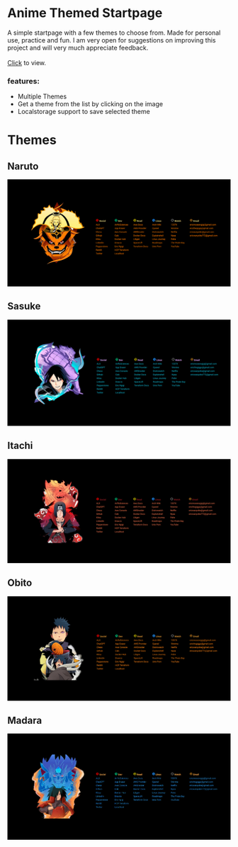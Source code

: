 # Anime Themed Startpage
A simple startpage with a few themes to choose from. Made for personal use, practice and fun. I am very open for suggestions on improving this project and will very much appreciate feedback.<br><br>
[Click](https://erikngigi.github.io/startpage) to view.

### features:

- Multiple Themes
- Get a theme from the list by clicking on the image
- Localstorage support to save selected theme

# Themes
## Naruto
![naruto](images/pages/naruto_page.png)

## Sasuke
![sasuke](images/pages/sasuke_page.png)

## Itachi
![itachi](images/pages/itachi_page.png)

## Obito
![obito](images/pages/obito_page.png)

## Madara
![madara](images/pages/madara_page.png)
